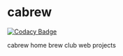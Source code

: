 # cabrew

[![Codacy Badge](https://api.codacy.com/project/badge/Grade/aa142245b9a046268e4721bfd1f2c332)](https://www.codacy.com/app/braddoro/cabrew?utm_source=github.com&utm_medium=referral&utm_content=braddoro/cabrew&utm_campaign=badger)

cabrew home brew club web projects
